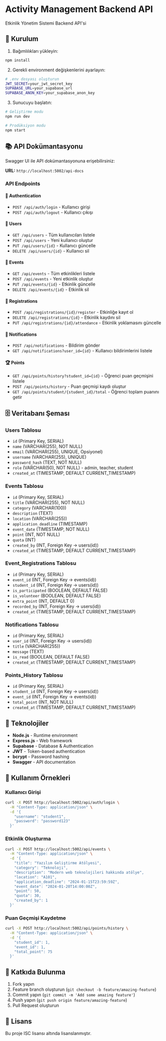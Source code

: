 # Activity Management Backend API

Etkinlik Yönetim Sistemi Backend API'si

## 🚀 Kurulum

1. Bağımlılıkları yükleyin:
```bash
npm install
```

2. Gerekli environment değişkenlerini ayarlayın:
```bash
# .env dosyası oluşturun
JWT_SECRET=your_jwt_secret_key
SUPABASE_URL=your_supabase_url
SUPABASE_ANON_KEY=your_supabase_anon_key
```

3. Sunucuyu başlatın:
```bash
# Geliştirme modu
npm run dev

# Prodüksiyon modu
npm start
```

## 📚 API Dokümantasyonu

Swagger UI ile API dokümantasyonuna erişebilirsiniz:

**URL:** `http://localhost:5002/api-docs`

### API Endpoints

#### 🔐 Authentication
- `POST /api/auth/login` - Kullanıcı girişi
- `POST /api/auth/logout` - Kullanıcı çıkışı

#### 👥 Users
- `GET /api/users` - Tüm kullanıcıları listele
- `POST /api/users` - Yeni kullanıcı oluştur
- `PUT /api/users/{id}` - Kullanıcı güncelle
- `DELETE /api/users/{id}` - Kullanıcı sil

#### 🎯 Events
- `GET /api/events` - Tüm etkinlikleri listele
- `POST /api/events` - Yeni etkinlik oluştur
- `PUT /api/events/{id}` - Etkinlik güncelle
- `DELETE /api/events/{id}` - Etkinlik sil

#### 📝 Registrations
- `POST /api/registrations/{id}/register` - Etkinliğe kayıt ol
- `DELETE /api/registrations/{id}` - Etkinlik kaydını sil
- `PUT /api/registrations/{id}/attendance` - Etkinlik yoklamasını güncelle

#### 🔔 Notifications
- `POST /api/notifications` - Bildirim gönder
- `GET /api/notifications?user_id={id}` - Kullanıcı bildirimlerini listele

#### 🏆 Points
- `GET /api/points/history?student_id={id}` - Öğrenci puan geçmişini listele
- `POST /api/points/history` - Puan geçmişi kaydı oluştur
- `GET /api/points/student/{student_id}/total` - Öğrenci toplam puanını getir

## 🗄️ Veritabanı Şeması

### Users Tablosu
- `id` (Primary Key, SERIAL)
- `name` (VARCHAR(255), NOT NULL)
- `email` (VARCHAR(255), UNIQUE, Opsiyonel)
- `username` (VARCHAR(255), UNIQUE)
- `password_hash` (TEXT, NOT NULL)
- `role` (VARCHAR(50), NOT NULL) - admin, teacher, student
- `created_at` (TIMESTAMP, DEFAULT CURRENT_TIMESTAMP)

### Events Tablosu
- `id` (Primary Key, SERIAL)
- `title` (VARCHAR(255), NOT NULL)
- `category` (VARCHAR(100))
- `description` (TEXT)
- `location` (VARCHAR(255))
- `application_deadline` (TIMESTAMP)
- `event_date` (TIMESTAMP, NOT NULL)
- `point` (INT, NOT NULL)
- `quota` (INT)
- `created_by` (INT, Foreign Key -> users(id))
- `created_at` (TIMESTAMP, DEFAULT CURRENT_TIMESTAMP)

### Event_Registrations Tablosu
- `id` (Primary Key, SERIAL)
- `event_id` (INT, Foreign Key -> events(id))
- `student_id` (INT, Foreign Key -> users(id))
- `is_participated` (BOOLEAN, DEFAULT FALSE)
- `is_volunteer` (BOOLEAN, DEFAULT FALSE)
- `extra_point` (INT, DEFAULT 0)
- `recorded_by` (INT, Foreign Key -> users(id))
- `created_at` (TIMESTAMP, DEFAULT CURRENT_TIMESTAMP)

### Notifications Tablosu
- `id` (Primary Key, SERIAL)
- `user_id` (INT, Foreign Key -> users(id))
- `title` (VARCHAR(255))
- `message` (TEXT)
- `is_read` (BOOLEAN, DEFAULT FALSE)
- `created_at` (TIMESTAMP, DEFAULT CURRENT_TIMESTAMP)

### Points_History Tablosu
- `id` (Primary Key, SERIAL)
- `student_id` (INT, Foreign Key -> users(id))
- `event_id` (INT, Foreign Key -> events(id))
- `total_point` (INT, NOT NULL)
- `created_at` (TIMESTAMP, DEFAULT CURRENT_TIMESTAMP)

## 🔧 Teknolojiler

- **Node.js** - Runtime environment
- **Express.js** - Web framework
- **Supabase** - Database & Authentication
- **JWT** - Token-based authentication
- **bcrypt** - Password hashing
- **Swagger** - API documentation

## 📝 Kullanım Örnekleri

### Kullanıcı Girişi
```bash
curl -X POST http://localhost:5002/api/auth/login \
  -H "Content-Type: application/json" \
  -d '{
    "username": "student1",
    "password": "password123"
  }'
```

### Etkinlik Oluşturma
```bash
curl -X POST http://localhost:5002/api/events \
  -H "Content-Type: application/json" \
  -d '{
    "title": "Yazılım Geliştirme Atölyesi",
    "category": "Teknoloji",
    "description": "Modern web teknolojileri hakkında atölye",
    "location": "A101",
    "application_deadline": "2024-01-15T23:59:59Z",
    "event_date": "2024-01-20T14:00:00Z",
    "point": 50,
    "quota": 30,
    "created_by": 1
  }'
```

### Puan Geçmişi Kaydetme
```bash
curl -X POST http://localhost:5002/api/points/history \
  -H "Content-Type: application/json" \
  -d '{
    "student_id": 1,
    "event_id": 1,
    "total_point": 75
  }'
```

## 🤝 Katkıda Bulunma

1. Fork yapın
2. Feature branch oluşturun (`git checkout -b feature/amazing-feature`)
3. Commit yapın (`git commit -m 'Add some amazing feature'`)
4. Push yapın (`git push origin feature/amazing-feature`)
5. Pull Request oluşturun

## 📄 Lisans

Bu proje ISC lisansı altında lisanslanmıştır. 